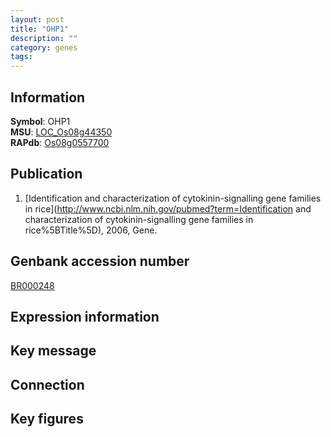 ```yaml
---
layout: post
title: "OHP1"
description: ""
category: genes
tags: 
---
```


## Information
__Symbol__: OHP1  
__MSU__: [LOC_Os08g44350](http://rice.plantbiology.msu.edu/cgi-bin/ORF_infopage.cgi?orf=LOC_Os08g44350)  
__RAPdb__: [Os08g0557700](http://rapdb.dna.affrc.go.jp/viewer/gbrowse_details/irgsp1?name=Os08g0557700)  

## Publication
1. [Identification and characterization of cytokinin-signalling gene families in rice](http://www.ncbi.nlm.nih.gov/pubmed?term=Identification and characterization of cytokinin-signalling gene families in rice%5BTitle%5D), 2006, Gene.

## Genbank accession number
[BR000248](http://www.ncbi.nlm.nih.gov/nuccore/BR000248)  

## Expression information

## Key message

## Connection

## Key figures


